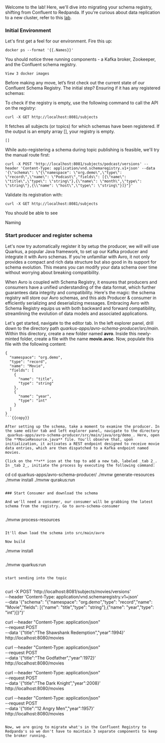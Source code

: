 Welcome to the lab! Here, we'll dive into migrating your schema registry, shifting from Confluent to Redpanda. If you're curious about data replication to a new cluster, refer to this [lab](https://killercoda.com/redpanda/scenario/mm2-1-replication).

### Initial Environment
Let's first get a feel for our environment. Fire this up:
```
docker ps --format '{{.Names}}'
```

You should notice three running components - a Kafka broker, Zookeeper, and the Confluent schema registry. 
```
View 3 docker images
```

Before making any move, let’s first check out the current state of our Confluent Schema Registry. The initial step? Ensuring if it has any registered schemas:

To check if the registry is empty, use the following command to call the API on the registry:
```
curl -X GET http://localhost:8081/subjects

```

It fetches all subjects (or topics) for which schemas have been registered. If the output is an empty array [], your registry is empty.
```
[]
```

While auto-registering a schema during topic publishing is feasible, we'll try the manual route first:

```
curl -X POST 'http://localhost:8081/subjects/podcast/versions' --header 'Content-Type: application/vnd.schemaregistry.v1+json' --data '{\"schema\": \"{\"namespace": \"org.demo\",\"type\": \"record\",\"name\": \"Podcast\","fields\": [{\"name\": \"title\",\"type\": \"string\"},{\"name\": \"month\",\"type\": \"string\"},{\\"name": \"host\",\"type\": \"string\"}]}"}'
```

Validate its registration with:
```
curl -X GET http://localhost:8081/subjects
```

You should be able to see 

Naming 

### Start producer and register schema

Let's now try automatically register it by setup the producer, we will will use Quarkus, a popular Java framework, to set up our Kafka producer and integrate it with Avro schemas. If you're unfamiliar with Avro, it not only provides a compact and rich data structure but also good in its support for schema evolution. This means you can modify your data schema over time without worrying about breaking compatibility.

When Avro is coupled with Schema Registry, it ensures that producers and consumers have a unified understanding of the data format, which further guarantees data integrity and compatibility. Here's the magic: the schema registry will store our Avro schemas, and this aids Producer & consumer in efficiently serializing and deserializing messages. Embracing Avro with Schema Registry equips us with both backward and forward compatibility, streamlining the evolution of data models and associated applications.

Let's get started, navigate to the editor tab. In the left explorer panel, drill down to the directory path _quarkus-apps/avro-schema-producer/src/main_. Within this directory, create a new folder named **avro**. Inside this newly-minted folder, create a file with the name **movie.avsc**. Now, populate this file with the following content:
```
{
  "namespace": "org.demo",
  "type": "record",
  "name": "Movie",
  "fields": [
    {
      "name": "title",
      "type": "string"
    },
    {
      "name": "year",
      "type": "int"
    }
  ]
}
```{{copy}}

After setting up the schema, take a moment to examine the producer. In the same editor tab and left explorer panel, navigate to the directory _quarkus-apps/avro-schema-producer/src/main/java/org/demo_. Here, open the **MovieResource.java** file. You'll observe that, upon initialization, it activates a REST endpoint designed to receive movie data entries, which are then dispatched to a Kafka endpoint named movies.

Click on the **+** icon at the top to add a new tab, labeled _tab 2_. In _tab 2_, initiate the process by executing the following command:

```
cd  cd quarkus-apps/avro-schema-producer/
./mvnw generate-resources
./mvnw install
./mvnw qurakus:run
```

### Start Consumer and download the schema

And we'll need a consumer, our consumer will be grabbing the latest schema from the registry. Go to avro-schema-consumer


```
./mvnw process-resources
```

It'll down load the schema into src/main/avro

Now build
```
./mvnw install
```

```
./mvnw quarkus:run
```

start sending into the topic


```
curl -X POST 'http://localhost:8081/subjects/movies/versions' \
--header 'Content-Type: application/vnd.schemaregistry.v1+json' \
--data '{"schema": "{\"namespace\": \"org.demo\",\"type\": \"record\",\"name\": \"Movie\",\"fields\": [{\"name\": \"title\",\"type\": \"string\"},{\"name\": \"year\",\"type\": \"int\"}]}"}'

curl --header "Content-Type: application/json" \
  --request POST \
  --data '{"title":"The Shawshank Redemption","year":1994}' \
  http://localhost:8080/movies

curl --header "Content-Type: application/json" \
  --request POST \
  --data '{"title":"The Godfather","year":1972}' \
  http://localhost:8080/movies

curl --header "Content-Type: application/json" \
  --request POST \
  --data '{"title":"The Dark Knight","year":2008}' \
  http://localhost:8080/movies

curl --header "Content-Type: application/json" \
  --request POST \
  --data '{"title":"12 Angry Men","year":1957}' \
  http://localhost:8080/movies

```

Now, we are going to migrate what's in the Confluent Registry to Redpanda's so we don't have to maintain 3 separate components to keep the broker running. 